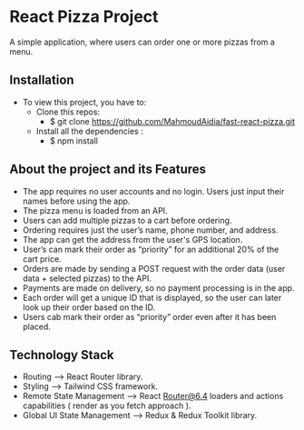 # React Pizza Project
A simple application, where users can order one or more pizzas from a menu.

## Installation
- To view this project, you have to:
    - Clone this repos:
      - $ git clone https://github.com/MahmoudAidia/fast-react-pizza.git
    - Install all the dependencies :
      - $ npm install


## About the project and its Features
- The app requires no user accounts and no login. Users just input their names before using the app.
- The pizza menu is loaded from an API.
- Users can add multiple pizzas to a cart before ordering.
- Ordering requires just the user’s name, phone number, and address.
- The app can get the address from the user's GPS location.
- User’s can mark their order as “priority” for an additional 20% of the cart price.
- Orders are made by sending a POST request with the order data (user data + selected pizzas) to the API.
- Payments are made on delivery, so no payment processing is in the app.
- Each order will get a unique ID that is displayed, so the user can later look up their order based on the ID.
- Users cab mark their order as “priority” order even after it has been placed.


## Technology Stack
- Routing --> React Router library.
- Styling --> Tailwind CSS framework.
- Remote State Management --> React Router@6.4 loaders and actions capabilities ( render as you fetch approach ).
- Global UI State Management --> Redux & Redux Toolkit library.



